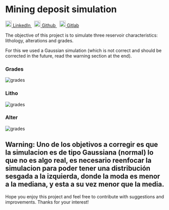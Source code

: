 # Mining deposit simulation


<p>
  <a href="https://www.linkedin.com/in/yairama/" rel="nofollow noreferrer">
    <img src="https://i.stack.imgur.com/gVE0j.png" alt="linkedin" class="icon" width="20" height="20"> LinkedIn
  </a> &nbsp; 
  <a href="https://github.com/Yairama" rel="nofollow noreferrer">
    <img src="https://github.githubassets.com/images/modules/logos_page/GitHub-Mark.png" alt="github" class="icon" width="20" height="20"> Github
  </a> &nbsp; 
  <a href="https://github.com/Yairama" rel="nofollow noreferrer">
    <img src="https://cdn-icons-png.flaticon.com/512/5968/5968853.png" alt="gitlab" class="icon" width="20" height="20"> Gitlab
  </a>
</p>

The objective of this project is to simulate three reservoir characteristics: lithology, alterations and grades.

For this we used a Gaussian simulation (which is not correct and should be corrected in the future, read the warning section at the end).

### Grades
![grades](https://user-images.githubusercontent.com/45445692/230243767-51129921-61a5-47fa-b8eb-050ed3d97dff.png "grades")

### Litho
![grades](https://user-images.githubusercontent.com/45445692/230243797-905e93b0-b748-465a-8732-78879402edd2.png "grades")

### Alter
![grades](https://user-images.githubusercontent.com/45445692/230243803-d75b8f64-5075-48c5-b804-d9eeae45736d.png "grades")

## Warning: Uno de los objetivos a corregir es que la simulacion es de tipo Gaussiana (normal) lo que no es algo real, es necesario reenfocar la simulacion para poder tener una distribución sesgada a la izquierda, donde la moda es menor a la mediana, y esta a su vez menor que la media.

Hope you enjoy this project and feel free to contribute with suggestions and improvements. Thanks for your interest!
